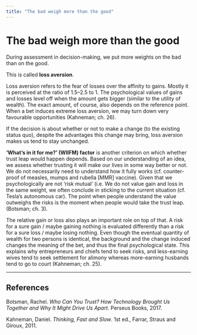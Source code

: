 ```yaml
---
title: "The bad weigh more than the good"
---
```


# The bad weigh more than the good

During assessment in decision-making, we put more weights on the bad than on the good.

This is called **loss aversion**.

Loss aversion refers to the fear of losses over the affinity to gains. Mostly it is perceived at the ratio of 1.5–2.5 to 1. The psychological values of gains and losses level off when the amount gets bigger (similar to the utility of wealth). The exact amount, of course, also depends on the reference point. When a bet induces extreme loss aversion, we may turn down very favourable opportunities (Kahneman; ch. 26).

If the decision is about whether or not to make a change (to the existing status quo), despite the advantages this change may bring, loss aversion makes us tend to stay unchanged.

**‘What’s in it for me?’ (WIIFM) factor** is another criterion on which whether trust leap would happen depends. Based on our understanding of an idea, we assess whether trusting it will make our lives in some way better or not. We do not necessarily need to understand how it fully works (cf. counter-proof of measles, mumps and rubella [MMR] vaccine). Given that we psychologically are not ‘risk mutual’ (i.e. We do not value gain and loss in the same weight, we often conclude in sticking to the current situation (cf. Tesla’s autonomous car). The point when people understand the value outweighs the risks is the moment when people would take the trust leap. (Botsman; ch. 3).

The relative gain or loss also plays an important role on top of that. A risk for a sure gain / maybe gaining nothing is evaluated differently than a risk for a sure loss / maybe losing nothing. Even though the eventual quantity of wealth for two persons is identical, the background and the change induced changes the meaning of the bet, and thus the final psychological state. This explains why entrepreneurs and chiefs tend to seek risks, and less-earning wives tend to seek settlement for alimony whereas more-earning husbands tend to go to court (Kahneman; ch. 25).

* * *

## References
Botsman, Rachel. _Who Can You Trust? How Technology Brought Us Together and Why It Might Drive Us Apart_. Perseus Books, 2017.

Kahneman, Daniel. _Thinking, Fast and Slow_. 1st ed., Farrar, Straus and Giroux, 2011.
